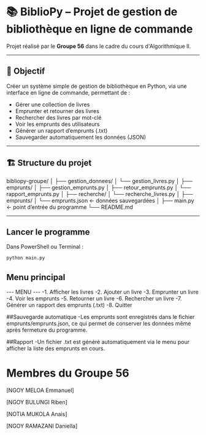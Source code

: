 # 📚 BiblioPy – Projet de gestion de bibliothèque en ligne de commande

Projet réalisé par le **Groupe 56** dans le cadre du cours d'Algorithmique II.

---

## 🧠 Objectif

Créer un système simple de gestion de bibliothèque en Python, via une interface en ligne de commande, permettant de :
- Gérer une collection de livres
- Emprunter et retourner des livres
- Rechercher des livres par mot-clé
- Voir les emprunts des utilisateurs
- Générer un rapport d’emprunts (.txt)
- Sauvegarder automatiquement les données (JSON)

---

## 🏗️ Structure du projet

bibliopy-groupe/
│
├── gestion_donnees/
│ └── gestion_livres.py
│
├── emprunts/
│ ├── gestion_emprunts.py
│ ├── retour_emprunts.py
│ └── rapport_emprunts.py
│
├── recherche/
│ └── recherche_livres.py
│
├── emprunts/
│ └── emprunts.json ← données sauvegardées
│
├── main.py ← point d’entrée du programme
└── README.md



---

##  Lancer le programme

Dans PowerShell ou Terminal :

```bash
python main.py
```

## Menu principal
--- MENU ---
-1. Afficher les livres
-2. Ajouter un livre
-3. Emprunter un livre
-4. Voir les emprunts
-5. Retourner un livre
-6. Rechercher un livre
-7. Générer un rapport des emprunts (.txt)
-8. Quitter

##Sauvegarde automatique
-Les emprunts sont enregistrés dans le fichier emprunts/emprunts.json, ce qui permet de conserver les données même après fermeture du programme.


##Rapport
-Un fichier .txt est généré automatiquement via le menu pour afficher la liste des emprunts en cours.


# Membres du Groupe 56
[NGOY MELOA Emmanuel]

[NGOY BULUNGI Riben]

[NOTIA MUKOLA Anais]

[NGOY RAMAZANI Daniella]
